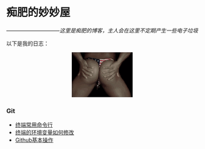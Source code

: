 # 痴肥的妙妙屋
——————————*这里是痴肥的博客，主人会在这里不定期产生一些电子垃圾*

以下是我的日志：
<center>
  
  ![香蕉](/图片/banana.gif)
  
</center>  

### Git
- [终端常用命令行](/日志/终端常用命令行.html)
- [终端的环境变量如何修改](/日志/终端的环境变量如何修改.html)
- [Github基本操作](/日志/Github基本操作.html)
